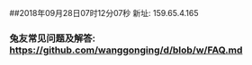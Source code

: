##2018年09月28日07时12分07秒 新址: 159.65.4.165
### 兔友常见问题及解答: https://github.com/wanggonging/d/blob/w/FAQ.md
